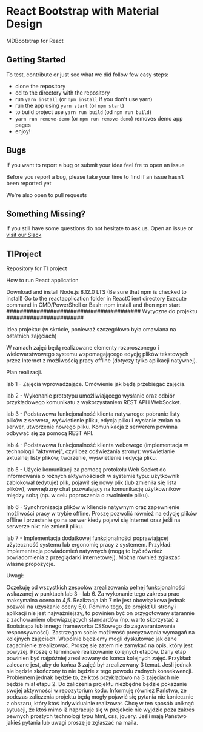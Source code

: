 # React Bootstrap with Material Design
MDBootstrap for React

## Getting Started
To test, contribute or just see what we did follow few easy steps:
- clone the repository
- cd to the directory with the repository
- run `yarn install` (or `npm install` if you don't use yarn)
- run the app using `yarn start` (or `npm start`)
- to build project use `yarn run build` (od `npm run build`)
- `yarn run remove-demo` (or `npm run remove-demo`) removes demo app pages
- enjoy!

## Bugs
If you want to report a bug or submit your idea feel fre to open an issue

Before you report a bug, please take your time to find if an issue hasn't been reported yet

We're also open to pull requests

## Something Missing?
If you still have some questions do not hesitate to ask us. Open an issue or [visit our Slack](https://mdbbetatest.slack.com)

## TIProject
Repository for TI project

How to run React application

Download and install Node.js 8.12.0 LTS (Be sure that npm is checked to install)
Go to the reactapplication folder in ReactClient directory
Execute command in CMD/PowerShell or Bash: npm install and then npm start
######################################## Wytyczne do projektu #######################

Idea projektu: (w skrócie, ponieważ szczegółowo była omawiana na ostatnich zajęciach)

W ramach zajęć będą realizowane elementy rozproszonego i wielowarstwowego systemu wspomagającego edycję plików tekstowych przez Internet z możliwością pracy offline (dotyczy tylko aplikacji natywnej).

Plan realizacji.

lab 1 - Zajęcia wprowadzające. Omówienie jak będą przebiegać zajęcia.

lab 2 - Wykonanie prototypu umożliwiającego wysłanie oraz odbiór przykładowego komunikatu z wykorzystaniem REST API i WebSocket.

lab 3 - Podstawowa funkcjonalność klienta natywnego: pobranie listy plików z serwera, wyświetlenie pliku, edycja pliku i wysłanie zmian na serwer, utworzenie nowego pliku. Komunikacja z serwerem powinna odbywać się za pomocą REST API.

lab 4 - Podstawowa funkcjonalność klienta webowego (implementacja w technologii "aktywnej", czyli bez odświeżania strony): wyświetlanie aktualnej listy plików; tworzenie, wyświetlenie i edycja pliku.

lab 5 - Użycie komunikacji za pomocą protokołu Web Socket do informowania o różnych aktywnościach w systemie typu: użytkownik zablokował (edytuje) plik, pojawił się nowy plik (lub zmieniła się lista plików), wewnętrzny chat pozwalający na komunikację użytkowników między sobą (np. w celu poproszenia o zwolnienie pliku).

lab 6 - Synchronizacja plików w kliencie natywnym oraz zapewnienie możliwości pracy w trybie offline. Proszę pozwolić również na edycję plików offline i przesłanie go na serwer kiedy pojawi się Internet oraz jeśli na serwerze nikt nie zmienił pliku.

lab 7 - Implementacja dodatkowej funkcjonalności poprawiającej użyteczność systemu lub ergonomię pracy z systemem. Przykład: implementacja powiadomień natywnych (mogą to być również powiadomienia z przeglądarki internetowej). Można również zgłaszać własne propozycje.

Uwagi:

Oczekuję od wszystkich zespołów zrealizowania pełnej funkcjonalności wskazanej w punktach lab 3 - lab 6. Za wykonanie tego zakresu prac maksymalna ocena to 4,5. Realizacja lab 7 nie jest obowiązkowa jednak pozwoli na uzyskanie oceny 5,0.
Pomimo tego, że projekt UI strony i aplikacji nie jest najważniejszy, to powinien być on przygotowany starannie z zachowaniem obowiązujących standardów (np. warto skorzystać z Bootstrapa lub innego frameworka CSSowego do zagwarantowania responsywności).
Zastrzegam sobie możliwość precyzowania wymagań na kolejnych zajęciach. Wspólnie będziemy mogli dyskutować jak dane zagadnienie zrealizować. Proszę się zatem nie zamykać na opis, który jest powyżej.
Proszę o terminowe realizowanie kolejnych etapów. Dany etap powinien być najpóźniej zrealizowany do końca kolejnych zajęć. Przykład: zalecane jest, aby do końca 3 zajęć był zrealizowany 3 temat. Jeśli jednak nie będzie skończony to nie będzie z tego powodu żadnych konsekwencji. Problemem jednak będzie to, że ktoś przykładowo na 3 zajęciach nie będzie miał etapu 2.
Do zaliczenia projektu niezbędne będzie pokazanie swojej aktywności w repozytorium kodu.
Informuję również Państwa, że podczas zaliczenia projektu będą mogły pojawić się pytania nie koniecznie z obszaru, który ktoś indywidualnie realizował. Chcę w ten sposób uniknąć sytuacji, że ktoś mimo iż napracuje się w projekcie nie wyjdzie poza zakres pewnych prostych technologi typu html, css, jquery.
Jeśli mają Państwo jakieś pytania lub uwagi proszę je zgłaszać na maila.

